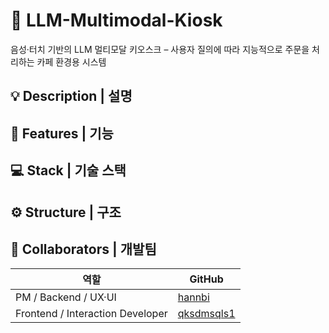 #  🤖 LLM-Multimodal-Kiosk

음성·터치 기반의 LLM 멀티모달 키오스크 
– 사용자 질의에 따라 지능적으로 주문을 처리하는 카페 환경용 시스템

## 💡 Description | 설명

## 📱 Features | 기능

## 💻 Stack | 기술 스택

## ⚙️ Structure | 구조

## 👥 Collaborators | 개발팀
| 역할 | GitHub | 
|------|----------------|
| PM / Backend / UX·UI | [hannbi](https://github.com/hannbi) |
| Frontend / Interaction Developer | [qksdmsqls1](https://github.com/qksdmsqls1) | 
